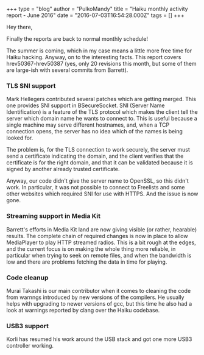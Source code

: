 +++
type = "blog"
author = "PulkoMandy"
title = "Haiku monthly activity report - June 2016"
date = "2016-07-03T16:54:28.000Z"
tags = []
+++

Hey there,
<p>
Finally the reports are back to normal monthly schedule!
<p>
The summer is coming, which in my case means a little more free time for Haiku hacking. Anyway, on to the interesting facts. This report covers hrev50367-hrev50387 (yes, only 20 revisions this month, but some of them are large-ish with several commits from Barrett).
<!--break-->
<h3>TLS SNI support</h3>
Mark Hellegers contributed several patches which are getting merged. This one provides SNI support in BSecureSocket. SNI (Server Name Identification) is a feature of the TLS protocol which makes the client tell the server which domain name he wants to connect to. This is useful because a single machine may serve different hostnames, and, when a TCP connection opens, the server has no idea which of the names is being looked for.
<p>
The problem is, for the TLS connection to work securely, the server must send a certificate indicating the domain, and the client verifies that the certificate is for the right domain, and that it can be validated because it is signed by another already trusted certificate.
<p>
Anyway, our code didn't give the server name to OpenSSL, so this didn't work. In particular, it was not possible to connect to Freelists and some other websites which required SNI for use with HTTPS. And the issue is now gone.
<h3>Streaming support in Media Kit</h3>
Barrett's efforts in Media Kit land are now giving visible (or rather, hearable) results. The complete chain of required changes is now in place to allow MediaPlayer to play HTTP streamed radios. This is a bit rough at the edges, and the current focus is on making the whole thing more reliable, in particular when trying to seek on remote files, and when the bandwidth is low and there are problems fetching the data in time for playing.
<h3>Code cleanup</h3>
Murai Takashi is our main contributor when it comes to cleaning the code from warnngs introduced by new versions of the compilers. He usually helps with upgrading to newer versions of gcc, but this time he also had a look at warnings reported by clang over the Haiku codebase.
<h3>USB3 support</h3>
Korli has resumed his work around the USB stack and got one more USB3 controller working.